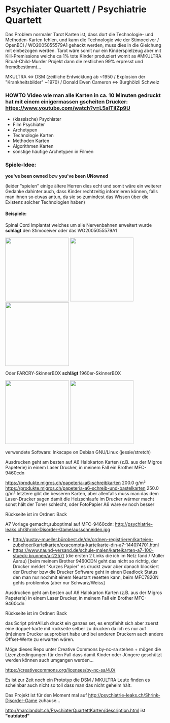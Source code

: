 # Psychiater Quartett / Psychiatrie Quartett
Das Problem normaler Tarot Karten ist, dass dort die Technologie- und Methoden-Karten fehlen, und kann die Technologie wie der Stimoceiver / OpenBCI / WO2005055579A1 gehackt werden, muss dies in die Gleichung mit einbezogen werden. Tarot wäre somit nur ein Kinderspielzeug aber mit Kill-Premissions welche ca 1% tote Kinder produziert womit as #MKULTRA Ritual-Child-Murder Projekt dann die restlichen 99% erpresst und fremdbestimmt...

MKULTRA ⇔ DSM (zeitliche Entwicklung ab ~1950 / Explosion der "Krankheitsbilder" ~1970) / Donald Ewen Cameron ⇔ Burghölzli Schweiz

### HOWTO Video wie man alle Karten in ca. 10 Minuten gedruckt hat mit einem einigermassen gscheiten Drucker: https://www.youtube.com/watch?v=L5aITiIZp9U

 * (klassische) Psychiater
 * Film Psychiater
 * Archetypen
 * Technologie Karten
 * Methoden Karten
 * Algorithmen Karten
 * sonstige häufige Archetypen in Filmen


### Spiele-Idee:
**you've been owned** bzw **you've been UNowned**

(leider "spielen" einige ältere Herren dies echt und somit wäre ein weiterer Gedanke dahinter auch, dass Kinder rechtzeitig informieren können, falls man ihnen so etwas antun, da sie so zumindest das Wissen über die Existenz solcher Technologien haben)

#### Beispiele:
Spinal Cord Implantat welches um alle Nervenbahnen erweitert wurde **schlägt** den Stimoceiver oder das WO2005055579A1

<img src="http://psychiatrie-leaks.ch/Shrink-Disorder-Game/t6.png" width=200> <img src="http://psychiatrie-leaks.ch/Shrink-Disorder-Game/t1.png" width=200> <img src="http://psychiatrie-leaks.ch/Shrink-Disorder-Game/t3.png" width=200>

Oder FARCRY-SkinnerBOX **schlägt** 1960er-SkinnerBOX

<img src="http://psychiatrie-leaks.ch/Shrink-Disorder-Game/t8.png" width=200> <img src="http://psychiatrie-leaks.ch/Shrink-Disorder-Game/t2.png" width=200>

verwendete Software:
Inkscape on Debian GNU/Linux (jessie/stretch)

Ausdrucken geht am besten auf A6 Halbkarton Karten (z.B. aus der Migros Papeterie) in einem Laser Drucker, in meinem Fall ein Brother MFC-9460cdn


https://produkte.migros.ch/papeteria-a6-schreibkarten 200.0 g/m²
https://produkte.migros.ch/papeteria-a6-schreib-und-bastelkarten 250.0 g/m²
letztere gibt die besseren Karten, aber allenfalls muss man das dem Laser-Drucker sagen damit die Heizschlaufe im Drucker wärmer macht sonst hält der Toner schlecht, oder FotoPapier A6 wäre ev noch besser

Rückseite ist im Ordner: Back

A7 Vorlage gemacht,suboptimal auf MFC-9460cdn: http://psychiatrie-leaks.ch/Shrink-Disorder-Game/ausschneiden.jpg
* http://gustav-mueller.bürobest.de/de/ordnen-registrieren/karteien-zubehoer/karteikarten/exacompta-karteikarte-din-a7-144074701.html
* https://www.naund-versand.de/schule-malen/karteikarten-a7-100-stueck-brunnen/a-2257/
(die ersten 2 Links die ich im Netz fand / Müller Aarau)
[beim meinem Brother 9460CDN geht das nicht so richtig, der Drocker meldet "Kurzes Papier" es druckt zwar aber danach blockiert der Drucher bzw die Drucker Software geht in einen Deadlock Status den man nur nochmit einem Neustart resetten kann, beim MFC7820N gehts problemlos (aber nur Schwarz/Weiss]


Ausdrucken geht am besten auf A6 Halbkarton Karten (z.B. aus der Migros Papeterie) in einem Laser Drucker, in meinem Fall ein Brother MFC-9460cdn

Rückseite ist im Ordner: Back

das Script printAll.sh druckt ein ganzes set, es empfiehlt sich aber zuerst eine doppel-karte mit rückseite selber zu drucken da ich es nur auf (m)einem Drucker ausprobiert habe und bei anderen Druckern auch andere Offset-Werte zu erwarten wären.

Möge dieses Repo unter Creative Commons by-nc-sa stehen + mögen die Lizenzbedingungen für den Fall dass damit Kinder oder Jüngere geschützt werden können auch umgangen werden...

https://creativecommons.org/licenses/by-nc-sa/4.0/


Es ist zur Zeit noch ein Prototyp 
die DSM / MKULTRA Leute finden es scheinbar auch nicht so toll dass man das nicht geheim hält.

Das Projekt ist für den Moment mal auf http://psychiatrie-leaks.ch/Shrink-Disorder-Game zuhause...

http://marclandolt.ch/PsychiaterQuartettKarten/description.html ist **"outdated"**

